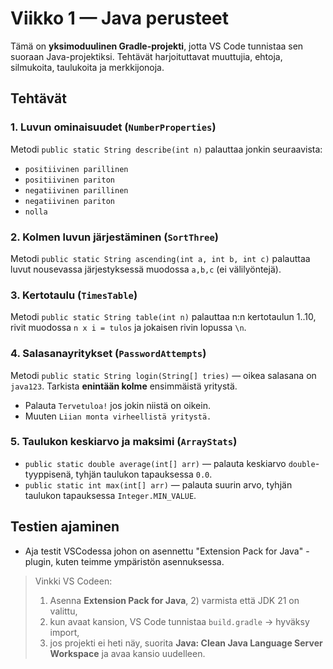 # Viikko 1 — Java perusteet
Tämä on **yksimoduulinen Gradle-projekti**, jotta VS Code tunnistaa sen suoraan Java-projektiksi.
Tehtävät harjoituttavat muuttujia, ehtoja, silmukoita, taulukoita ja merkkijonoja.

## Tehtävät

### 1. Luvun ominaisuudet (`NumberProperties`)
Metodi `public static String describe(int n)` palauttaa jonkin seuraavista:
- `positiivinen parillinen`
- `positiivinen pariton`
- `negatiivinen parillinen`
- `negatiivinen pariton`
- `nolla`

### 2. Kolmen luvun järjestäminen (`SortThree`)
Metodi `public static String ascending(int a, int b, int c)` palauttaa luvut nousevassa järjestyksessä muodossa `a,b,c` (ei välilyöntejä).

### 3. Kertotaulu (`TimesTable`)
Metodi `public static String table(int n)` palauttaa n:n kertotaulun 1..10, rivit muodossa `n x i = tulos` ja jokaisen rivin lopussa `\n`.

### 4. Salasanayritykset (`PasswordAttempts`)
Metodi `public static String login(String[] tries)` — oikea salasana on `java123`. Tarkista **enintään kolme** ensimmäistä yritystä.
- Palauta `Tervetuloa!` jos jokin niistä on oikein.
- Muuten `Liian monta virheellistä yritystä.`

### 5. Taulukon keskiarvo ja maksimi (`ArrayStats`)
- `public static double average(int[] arr)` — palauta keskiarvo `double`-tyyppisenä, tyhjän taulukon tapauksessa `0.0`.
- `public static int max(int[] arr)` — palauta suurin arvo, tyhjän taulukon tapauksessa `Integer.MIN_VALUE`.

## Testien ajaminen

- Aja testit VSCodessa johon on asennettu "Extension Pack for Java" -plugin, kuten teimme ympäristön asennuksessa.

> Vinkki VS Codeen:
> 1) Asenna **Extension Pack for Java**, 2) varmista että JDK 21 on valittu,  
> 3) kun avaat kansion, VS Code tunnistaa `build.gradle` → hyväksy import,  
> 4) jos projekti ei heti näy, suorita **Java: Clean Java Language Server Workspace** ja avaa kansio uudelleen.
